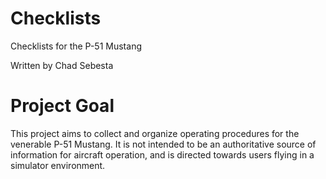 # Checklists

Checklists for the P-51 Mustang

Written by Chad Sebesta

# Project Goal

This project aims to collect and organize operating procedures for the venerable P-51 Mustang. It is not intended to be an authoritative source of information for aircraft operation, and is directed towards users flying in a simulator environment.
